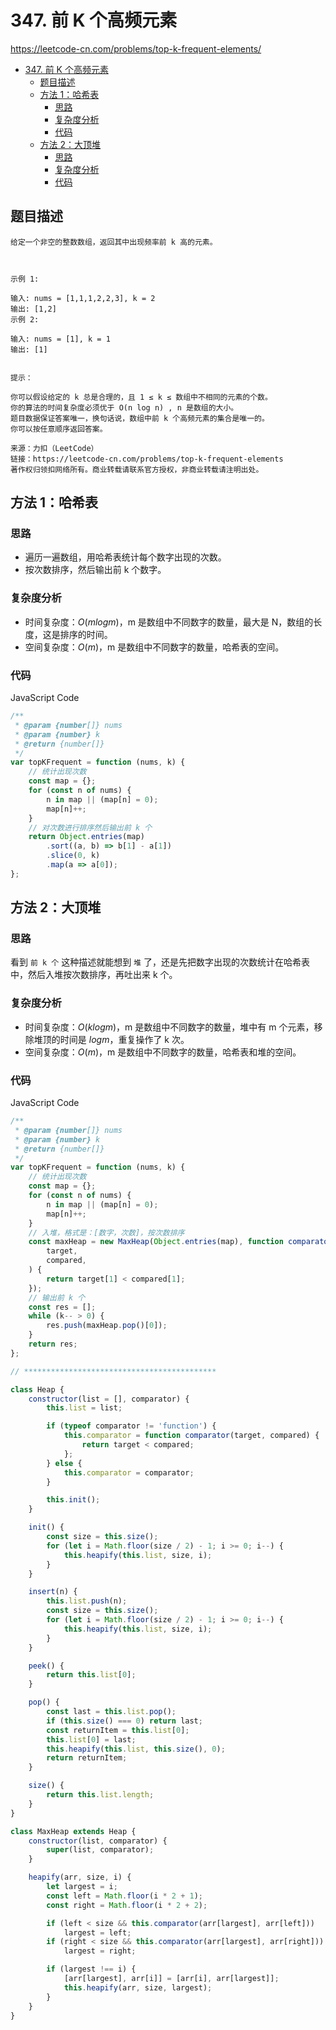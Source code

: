 # 347. 前 K 个高频元素

https://leetcode-cn.com/problems/top-k-frequent-elements/

- [347. 前 K 个高频元素](#347-前-k-个高频元素)
  - [题目描述](#题目描述)
  - [方法 1：哈希表](#方法-1哈希表)
    - [思路](#思路)
    - [复杂度分析](#复杂度分析)
    - [代码](#代码)
  - [方法 2：大顶堆](#方法-2大顶堆)
    - [思路](#思路-1)
    - [复杂度分析](#复杂度分析-1)
    - [代码](#代码-1)

## 题目描述

```
给定一个非空的整数数组，返回其中出现频率前 k 高的元素。

 

示例 1:

输入: nums = [1,1,1,2,2,3], k = 2
输出: [1,2]
示例 2:

输入: nums = [1], k = 1
输出: [1]
 

提示：

你可以假设给定的 k 总是合理的，且 1 ≤ k ≤ 数组中不相同的元素的个数。
你的算法的时间复杂度必须优于 O(n log n) , n 是数组的大小。
题目数据保证答案唯一，换句话说，数组中前 k 个高频元素的集合是唯一的。
你可以按任意顺序返回答案。

来源：力扣（LeetCode）
链接：https://leetcode-cn.com/problems/top-k-frequent-elements
著作权归领扣网络所有。商业转载请联系官方授权，非商业转载请注明出处。
```

## 方法 1：哈希表

### 思路

-   遍历一遍数组，用哈希表统计每个数字出现的次数。
-   按次数排序，然后输出前 k 个数字。

### 复杂度分析

-   时间复杂度：$O(mlogm)$，m 是数组中不同数字的数量，最大是 N，数组的长度，这是排序的时间。
-   空间复杂度：$O(m)$，m 是数组中不同数字的数量，哈希表的空间。

### 代码

JavaScript Code

```js
/**
 * @param {number[]} nums
 * @param {number} k
 * @return {number[]}
 */
var topKFrequent = function (nums, k) {
    // 统计出现次数
    const map = {};
    for (const n of nums) {
        n in map || (map[n] = 0);
        map[n]++;
    }
    // 对次数进行排序然后输出前 k 个
    return Object.entries(map)
        .sort((a, b) => b[1] - a[1])
        .slice(0, k)
        .map(a => a[0]);
};
```

## 方法 2：大顶堆

### 思路

看到 `前 k 个` 这种描述就能想到 `堆` 了，还是先把数字出现的次数统计在哈希表中，然后入堆按次数排序，再吐出来 k 个。

### 复杂度分析

-   时间复杂度：$O(klogm)$，m 是数组中不同数字的数量，堆中有 m 个元素，移除堆顶的时间是 $logm$，重复操作了 k 次。
-   空间复杂度：$O(m)$，m 是数组中不同数字的数量，哈希表和堆的空间。

### 代码

JavaScript Code

```js
/**
 * @param {number[]} nums
 * @param {number} k
 * @return {number[]}
 */
var topKFrequent = function (nums, k) {
    // 统计出现次数
    const map = {};
    for (const n of nums) {
        n in map || (map[n] = 0);
        map[n]++;
    }
    // 入堆，格式是：[数字，次数]，按次数排序
    const maxHeap = new MaxHeap(Object.entries(map), function comparator(
        target,
        compared,
    ) {
        return target[1] < compared[1];
    });
    // 输出前 k 个
    const res = [];
    while (k-- > 0) {
        res.push(maxHeap.pop()[0]);
    }
    return res;
};

// *******************************************

class Heap {
    constructor(list = [], comparator) {
        this.list = list;

        if (typeof comparator != 'function') {
            this.comparator = function comparator(target, compared) {
                return target < compared;
            };
        } else {
            this.comparator = comparator;
        }

        this.init();
    }

    init() {
        const size = this.size();
        for (let i = Math.floor(size / 2) - 1; i >= 0; i--) {
            this.heapify(this.list, size, i);
        }
    }

    insert(n) {
        this.list.push(n);
        const size = this.size();
        for (let i = Math.floor(size / 2) - 1; i >= 0; i--) {
            this.heapify(this.list, size, i);
        }
    }

    peek() {
        return this.list[0];
    }

    pop() {
        const last = this.list.pop();
        if (this.size() === 0) return last;
        const returnItem = this.list[0];
        this.list[0] = last;
        this.heapify(this.list, this.size(), 0);
        return returnItem;
    }

    size() {
        return this.list.length;
    }
}

class MaxHeap extends Heap {
    constructor(list, comparator) {
        super(list, comparator);
    }

    heapify(arr, size, i) {
        let largest = i;
        const left = Math.floor(i * 2 + 1);
        const right = Math.floor(i * 2 + 2);

        if (left < size && this.comparator(arr[largest], arr[left]))
            largest = left;
        if (right < size && this.comparator(arr[largest], arr[right]))
            largest = right;

        if (largest !== i) {
            [arr[largest], arr[i]] = [arr[i], arr[largest]];
            this.heapify(arr, size, largest);
        }
    }
}
```
